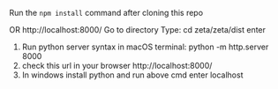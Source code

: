Run the `npm install` command after cloning this repo

OR
http://localhost:8000/
Go to directory Type:  cd zeta/zeta/dist enter

1. Run python server syntax in macOS terminal:  python -m http.server 8000
2. check this url in your browser http://localhost:8000/
2. In windows install python and run above cmd enter localhost